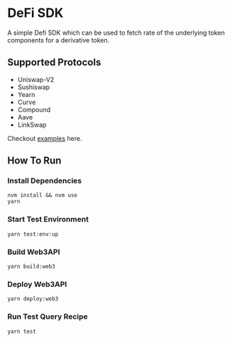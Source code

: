# DeFi SDK
A simple Defi SDK which can be used to fetch rate of the underlying token components for a derivative token.

## Supported Protocols
- Uniswap-V2
- Sushiswap
- Yearn
- Curve
- Compound
- Aave
- LinkSwap

Checkout [examples](example.md) here.

## How To Run

### Install Dependencies
`nvm install && nvm use`  
`yarn`  

### Start Test Environment
`yarn test:env:up`  

### Build Web3API
`yarn build:web3`

### Deploy Web3API
`yarn deploy:web3`

### Run Test Query Recipe
`yarn test`  
